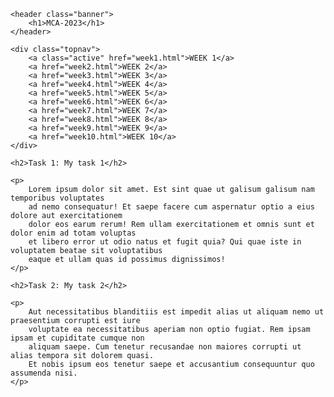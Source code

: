 <head>
    <meta charset="UTF-8">
    <meta http-equiv="X-UA-Compatible" content="IE=edge">
    <meta name="viewport" content="width=device-width, initial-scale=1.0">
    <link rel="stylesheet" href="style1.css">
</head>

<body>

<!--- Banner -->

    <header class="banner">
        <h1>MCA-2023</h1>
    </header>

    <div class="topnav">
        <a class="active" href="week1.html">WEEK 1</a>
        <a href="week2.html">WEEK 2</a>
        <a href="week3.html">WEEK 3</a>
        <a href="week4.html">WEEK 4</a>
        <a href="week5.html">WEEK 5</a>
        <a href="week6.html">WEEK 6</a>
        <a href="week7.html">WEEK 7</a>
        <a href="week8.html">WEEK 8</a>
        <a href="week9.html">WEEK 9</a>
        <a href="week10.html">WEEK 10</a>
    </div>

    <h2>Task 1: My task 1</h2>

    <p>
        Lorem ipsum dolor sit amet. Est sint quae ut galisum galisum nam temporibus voluptates 
        ad nemo consequatur! Et saepe facere cum aspernatur optio a eius dolore aut exercitationem 
        dolor eos earum rerum! Rem ullam exercitationem et omnis sunt et dolor enim ad totam voluptas 
        et libero error ut odio natus et fugit quia? Qui quae iste in voluptatem beatae sit voluptatibus 
        eaque et ullam quas id possimus dignissimos!
    </p>

    <h2>Task 2: My task 2</h2>

    <p>
        Aut necessitatibus blanditiis est impedit alias ut aliquam nemo ut praesentium corrupti est iure 
        voluptate ea necessitatibus aperiam non optio fugiat. Rem ipsam ipsam et cupiditate cumque non 
        aliquam saepe. Cum tenetur recusandae non maiores corrupti ut alias tempora sit dolorem quasi. 
        Et nobis ipsum eos tenetur saepe et accusantium consequuntur quo assumenda nisi.
    </p> 

</body>

</html>
